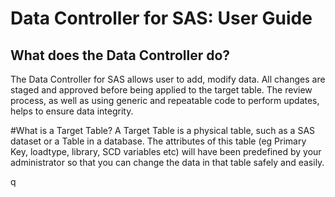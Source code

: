 <h1> Data Controller for SAS: User Guide </h1>

## What does the Data Controller do?

The Data Controller for SAS allows user to add, modify data. All changes are staged and approved before being applied to the target table. The review process, as well as using generic and repeatable code to perform updates, helps to ensure data integrity.

#What is a Target Table?
A Target Table is a physical table, such as a SAS dataset or a Table in a database. The attributes of this table (eg Primary Key, loadtype, library, SCD variables etc) will have been predefined by your administrator so that you can change the data in that table safely and easily.




q

